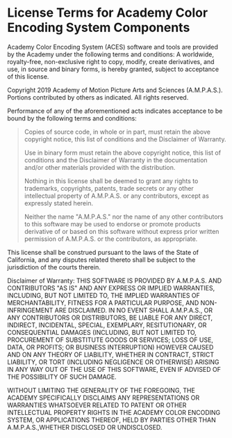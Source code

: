 # License Terms for Academy Color Encoding System Components

Academy Color Encoding System (ACES) software and tools are provided by the Academy under the following terms and conditions: A worldwide, royalty-free, non-exclusive right to copy, modify, create derivatives, and use, in source and binary forms, is hereby granted, subject to acceptance of this license.

Copyright 2019 Academy of Motion Picture Arts and Sciences (A.M.P.A.S.). Portions contributed by others as indicated. All rights reserved.

Performance of any of the aforementioned acts indicates acceptance to be bound by the following terms and conditions:

> Copies of source code, in whole or in part, must retain the above copyright notice, this list of conditions and the Disclaimer of Warranty.
>
> Use in binary form must retain the above copyright notice, this list of conditions and the Disclaimer of Warranty in the documentation and/or other materials provided with the distribution.
>
> Nothing in this license shall be deemed to grant any rights to trademarks, copyrights, patents, trade secrets or any other intellectual property of A.M.P.A.S. or any contributors, except as expressly stated herein.
>
> Neither the name "A.M.P.A.S." nor the name of any other contributors to this software may be used to endorse or promote products derivative of or based on this software without express prior written permission of A.M.P.A.S. or the contributors, as appropriate.

This license shall be construed pursuant to the laws of the State of California, and any disputes related thereto shall be subject to the jurisdiction of the courts therein.

Disclaimer of Warranty: THIS SOFTWARE IS PROVIDED BY A.M.P.A.S. AND CONTRIBUTORS "AS IS" AND ANY EXPRESS OR IMPLIED WARRANTIES, INCLUDING, BUT NOT LIMITED TO, THE IMPLIED WARRANTIES OF MERCHANTABILITY, FITNESS FOR A PARTICULAR PURPOSE, AND NON-INFRINGEMENT ARE DISCLAIMED. IN NO EVENT SHALL A.M.P.A.S., OR ANY CONTRIBUTORS OR DISTRIBUTORS, BE LIABLE FOR ANY DIRECT, INDIRECT, INCIDENTAL, SPECIAL, EXEMPLARY, RESITUTIONARY, OR CONSEQUENTIAL DAMAGES (INCLUDING, BUT NOT LIMITED TO, PROCUREMENT OF SUBSTITUTE GOODS OR SERVICES; LOSS OF USE, DATA, OR PROFITS; OR BUSINESS INTERRUPTION) HOWEVER CAUSED AND ON ANY THEORY OF LIABILITY, WHETHER IN CONTRACT, STRICT LIABILITY, OR TORT (INCLUDING NEGLIGENCE OR OTHERWISE) ARISING IN ANY WAY OUT OF THE USE OF THIS SOFTWARE, EVEN IF ADVISED OF THE POSSIBILITY OF SUCH DAMAGE.

WITHOUT LIMITING THE GENERALITY OF THE FOREGOING, THE ACADEMY SPECIFICALLY DISCLAIMS ANY REPRESENTATIONS OR WARRANTIES WHATSOEVER RELATED TO PATENT OR OTHER INTELLECTUAL PROPERTY RIGHTS IN THE ACADEMY COLOR ENCODING SYSTEM, OR APPLICATIONS THEREOF, HELD BY PARTIES OTHER THAN A.M.P.A.S.,WHETHER DISCLOSED OR UNDISCLOSED.
